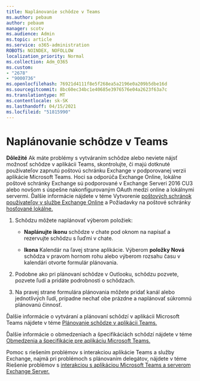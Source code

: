 ```yaml
---
title: Naplánovanie schôdze v Teams
ms.author: pebaum
author: pebaum
manager: scotv
ms.audience: Admin
ms.topic: article
ms.service: o365-administration
ROBOTS: NOINDEX, NOFOLLOW
localization_priority: Normal
ms.collection: Adm_O365
ms.custom:
- "2678"
- "9000736"
ms.openlocfilehash: 76921d4111f8e5f268ea5a2196e0a209b5dbe16d
ms.sourcegitcommit: 8bc60ec34bc1e40685e3976576e04a2623f63a7c
ms.translationtype: MT
ms.contentlocale: sk-SK
ms.lasthandoff: 04/15/2021
ms.locfileid: "51815990"
---
```

# <a name="schedule-a-meeting-in-teams"></a>Naplánovanie schôdze v Teams

**Dôležité** Ak máte problémy s vytváraním schôdze alebo neviete nájsť možnosť schôdze v aplikácii Teams, skontrolujte, či majú dotknuté používateľov zapnutú poštovú schránku Exchange v podporovanej verzii aplikácie Microsoft Teams. Hoci sa odporúča Exchange Online, lokálne poštové schránky Exchange sú podporované v Exchange Serveri 2016 CU3 alebo novšom s úspešne nakonfigurovaným OAuth medzi online a lokálnymi servermi. Ďalšie informácie nájdete v téme Vytvorenie [poštových schránok používateľov v službe Exchange Online](https://docs.microsoft.com/exchange/recipients-in-exchange-online/create-user-mailboxes) a Požiadavky na poštové schránky [hosťované lokálne.](https://docs.microsoft.com/microsoftteams/exchange-teams-interact#requirements-for-mailboxes-hosted-on-premises) 

1. Schôdzu môžete naplánovať výberom položiek:

    - **Naplánujte ikonu** schôdze v chate pod oknom na napísať a rezervujte schôdzu s ľuďmi v chate.

    - **Ikona** Kalendár na ľavej strane aplikácie. Výberom **položky Nová** schôdza v pravom hornom rohu alebo výberom rozsahu času v kalendári otvorte formulár plánovania.

2. Podobne ako pri plánovaní schôdze v Outlooku, schôdzu pozvete, pozvete ľudí a pridáte podrobnosti o schôdzach.

3. Na pravej strane formulára plánovania môžete pridať kanál alebo jednotlivých ľudí, prípadne nechať obe prázdne a naplánovať súkromnú plánovanú činnosť.

Ďalšie informácie o vytváraní a plánovaní schôdzí v aplikácii Microsoft Teams nájdete v téme [Plánovanie schôdze v aplikácii Teams.](https://support.office.com/article/Schedule-a-meeting-in-Teams-943507a9-8583-4c58-b5d2-8ec8265e04e5)

Ďalšie informácie o obmedzeniach a špecifikáciách schôdzí nájdete v téme [Obmedzenia a špecifikácie pre aplikáciu Microsoft Teams.](https://docs.microsoft.com/microsoftteams/limits-specifications-teams#meetings-and-calls)

Pomoc s riešením problémov s interakciou aplikácie Teams a služby Exchange, najmä pri problémoch s plánovaním delegátov, nájdete v téme Riešenie problémov s [interakciou s aplikáciou Microsoft Teams a serverom Exchange Server.](https://docs.microsoft.com/microsoftteams/troubleshoot/known-issues/teams-exchange-interaction-issue)